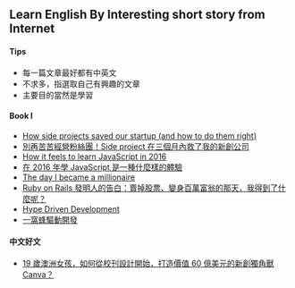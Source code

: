 ## Learn English By Interesting short story from Internet
#### Tips
* 每一篇文章最好都有中英文
* 不求多，指選取自己有興趣的文章
* 主要目的當然是學習

#### Book I
* [How side projects saved our startup (and how to do them right)](https://thenextweb.com/entrepreneur/2014/10/23/side-projects-saved-our-startup/1/)
* [別再苦苦經營粉絲團！Side project 在三個月內救了我的新創公司](https://buzzorange.com/techorange/2014/11/04/side-projects-saved-our-startup/)
* [How it feels to learn JavaScript in 2016](https://hackernoon.com/how-it-feels-to-learn-javascript-in-2016-d3a717dd577f)
* [在 2016 年學 JavaScript 是一種什麼樣的體驗](https://kknews.cc/tech/zl9q93.html)
* [The day I became a millionaire](https://m.signalvnoise.com/the-day-i-became-a-millionaire/)
* [Ruby on Rails 發明人的告白：賣掉股票、變身百萬富翁的那天，我得到了什麼呢？](https://www.inside.com.tw/article/5437-ruby-on-rails-inventer-what-i-have-learn-when-the-day-i-became-a-millionaire)
* [Hype Driven Development](https://blog.daftcode.pl/hype-driven-development-3469fc2e9b22#.d7jdbvdn3)
* [一窩蜂驅動開發](Hype-Driven-Development.md)


#### 中文好文
* [19 歲澳洲女孩，如何從校刊設計開始，打造價值 60 億美元的新創獨角獸 Canva？](https://buzzorange.com/techorange/2021/01/27/canva-australian-unicorn-story-melanie-perkins/)
